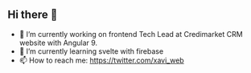 ## Hi there 👋

- 🔭 I’m currently working on frontend Tech Lead at Credimarket CRM website with Angular 9.
- 🌱 I’m currently learning svelte with firebase
- 📫 How to reach me: https://twitter.com/xavi_web


<!--
**xavierclotet/xavierclotet** is a ✨ _special_ ✨ repository because its `README.md` (this file) appears on your GitHub profile.

Here are some ideas to get you started:

- 🔭 I’m currently working on ...
- 🌱 I’m currently learning ...
- 👯 I’m looking to collaborate on ...
- 🤔 I’m looking for help with ...
- 💬 Ask me about ...
- 📫 How to reach me: ...
- 😄 Pronouns: ...
- ⚡ Fun fact: ...
-->
